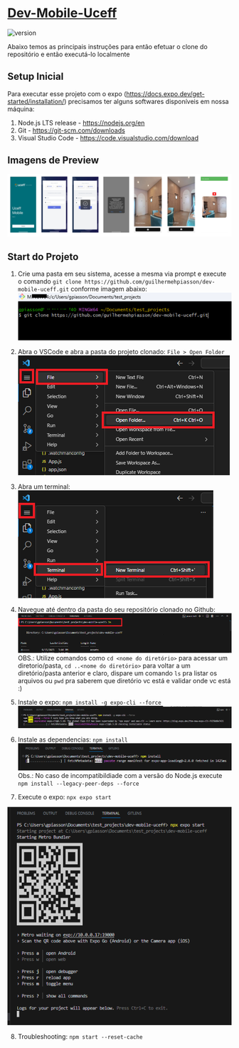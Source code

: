 # [Dev-Mobile-Uceff]() 


 ![version](https://img.shields.io/badge/version-1.9.0-blue.svg)  



Abaixo temos as principais instruções para então efetuar o clone do repositório e então executá-lo localmente

## Setup Inicial

Para executar esse projeto com o expo (https://docs.expo.dev/get-started/installation/) precisamos ter alguns softwares disponíveis em nossa máquina:

1. Node.js LTS release - https://nodejs.org/en
2. Git - https://git-scm.com/downloads
3. Visual Studio Code - https://code.visualstudio.com/download

## Imagens de Preview
![Alt text](<Screenshot 2023-09-15 165154.png>)

## Start do Projeto

1. Crie uma pasta em seu sistema, acesse a mesma via prompt e execute o comando `git clone https://github.com/guilhermehpiasson/dev-mobile-uceff.git` conforme imagem abaixo:
![Alt text](image.png)


2. Abra o VSCode e abra a pasta do projeto clonado: `File > Open Folder`
 ![Alt text](image-1.png)

3. Abra um terminal:
![Alt text](image-3.png)

4. Navegue até dentro da pasta do seu repositório clonado no Github:
![Alt text](image-4.png)
OBS.: Utilize comandos como `cd <nome do diretório>` para acessar um diretorio/pasta, `cd ..<nome do diretório>` para voltar a um diretório/pasta anterior e claro, dispare um comando `ls` pra listar os arquivos ou `pwd` pra saberem que diretório vc está e validar onde vc está :)

5. Instale o expo:
`npm install -g expo-cli --force`
![Alt text](<Screenshot 2023-09-15 154226.png>)

6. Instale as dependencias:
`npm install`
![Alt text](image-5.png)
Obs.: No caso de incompatibildiade com a versão do Node.js execute `npm install --legacy-peer-deps --force`

7. Execute o expo:
`npx expo start`

![Alt text](<Screenshot 2023-09-15 155056.png>)

8. Troubleshooting:
`npm start --reset-cache`


